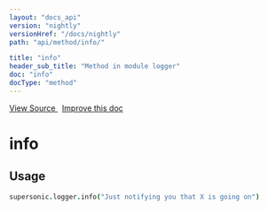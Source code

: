 ```yaml
---
layout: "docs_api"
version: "nightly"
versionHref: "/docs/nightly"
path: "api/method/info/"

title: "info"
header_sub_title: "Method in module logger"
doc: "info"
docType: "method"
---
```


<div class="improve-docs">
  <a href='http://github.com/driftyco/ionic/tree/master/dist/supersonic.js#L8848'>
    View Source
  </a>
  &nbsp;
  <a href='http://github.com/driftyco/ionic/edit/master/dist/supersonic.js#L8848'>
    Improve this doc
  </a>
</div>




<h1 class="api-title">

  info



</h1>















## Usage
```coffeescript
supersonic.logger.info("Just notifying you that X is going on")
```


  

  
  
  







  






